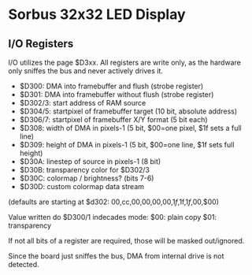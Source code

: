 
Sorbus 32x32 LED Display
========================


I/O Registers
-------------

I/O utilizes the page $D3xx. All registers are write only, as the hardware
only sniffes the bus and never actively drives it.

- $D300: DMA into framebuffer and flush (strobe register)
- $D301: DMA into framebuffer without flush (strobe register)
- $D302/3: start address of RAM source
- $D304/5: startpixel of framebuffer target (10 bit, absolute address)
- $D306/7: startpixel of framebuffer X/Y format (5 bit each)
- $D308: width of DMA in pixels-1 (5 bit, $00=one pixel, $1f sets a full line)
- $D309: height of DMA in pixels-1 (5 bit, $00=one line, $1f sets full height)
- $D30A: linestep of source in pixels-1 (8 bit)
- $D30B: transparency color for $D302/3
- $D30C: colormap / brightness? (bits 7-6)
- $D30D: custom colormap data stream

(defaults are starting at $d302: $00,$cc,$00,$00,$00,$00,$1f,$1f,$1f,$00,$00)

Value written do $D300/1 indecades mode:
$00: plain copy
$01: transparency

If not all bits of a register are required, those will be masked out/ignored.

Since the board just sniffes the bus, DMA from internal drive is not
detected.
